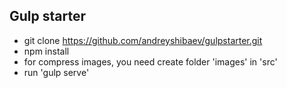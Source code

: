 ## Gulp starter
- git clone https://github.com/andreyshibaev/gulpstarter.git
- npm install
- for compress images, you need create folder 'images' in 'src'
- run 'gulp serve'